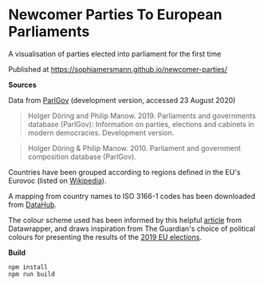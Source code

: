 # Newcomer Parties To European Parliaments

A visualisation of parties elected into parliament for the first time

Published at https://sophiamersmann.github.io/newcomer-parties/

**Sources**

Data from [ParlGov](http://www.parlgov.org/) (development version, accessed 23 August 2020)

> Holger Döring and Philip Manow. 2019. Parliaments and governments database (ParlGov): Information on parties, elections and cabinets in modern democracies. Development version.

> Holger Döring & Philip Manow. 2010. Parliament and government composition database (ParlGov). 

Countries have been grouped according to regions defined in the EU's Eurovoc (listed on [Wikipedia](https://en.wikipedia.org/wiki/Eurovoc)).

A mapping from country names to ISO 3166-1 codes has been downloaded from [DataHub](https://datahub.io/core/country-list).

The colour scheme used has been informed by this helpful [article](https://blog.datawrapper.de/partycolors/) from Datawrapper, and draws inspiration from The Guardian's choice of political colours for presenting the results of the [2019 EU elections](https://www.theguardian.com/world/ng-interactive/2019/may/26/eu-election-results-2019-across-europe). 

**Build**

```
npm install
npm run build
```
